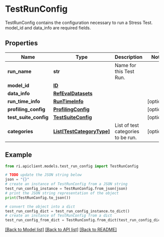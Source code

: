 # TestRunConfig

TestRunConfig contains the configuration necessary to run a Stress Test. model_id and data_info are required fields.

## Properties

Name | Type | Description | Notes
------------ | ------------- | ------------- | -------------
**run_name** | **str** | Name for this Test Run. | 
**model_id** | [**ID**](ID.md) |  | 
**data_info** | [**RefEvalDatasets**](RefEvalDatasets.md) |  | 
**run_time_info** | [**RunTimeInfo**](RunTimeInfo.md) |  | [optional] 
**profiling_config** | [**ProfilingConfig**](ProfilingConfig.md) |  | [optional] 
**test_suite_config** | [**TestSuiteConfig**](TestSuiteConfig.md) |  | [optional] 
**categories** | [**List[TestCategoryType]**](TestCategoryType.md) | List of test categories to be run. | [optional] 

## Example

```python
from ri.apiclient.models.test_run_config import TestRunConfig

# TODO update the JSON string below
json = "{}"
# create an instance of TestRunConfig from a JSON string
test_run_config_instance = TestRunConfig.from_json(json)
# print the JSON string representation of the object
print(TestRunConfig.to_json())

# convert the object into a dict
test_run_config_dict = test_run_config_instance.to_dict()
# create an instance of TestRunConfig from a dict
test_run_config_from_dict = TestRunConfig.from_dict(test_run_config_dict)
```
[[Back to Model list]](../README.md#documentation-for-models) [[Back to API list]](../README.md#documentation-for-api-endpoints) [[Back to README]](../README.md)

